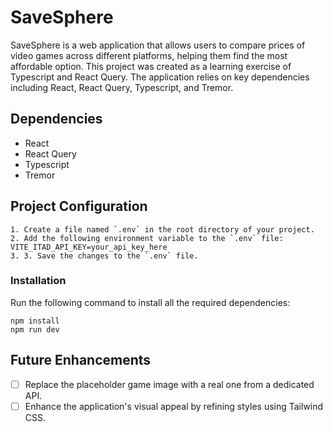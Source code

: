 # SaveSphere

SaveSphere is a web application that allows users to compare prices of video games across different platforms, helping them find the most affordable option. This project was created as a learning exercise of Typescript and React Query. The application relies on key dependencies including React, React Query, Typescript, and Tremor.

## Dependencies
- React
- React Query
- Typescript
- Tremor

## Project Configuration

    1. Create a file named `.env` in the root directory of your project.
    2. Add the following environment variable to the `.env` file: VITE_ITAD_API_KEY=your_api_key_here
    3. 3. Save the changes to the `.env` file.
### Installation

Run the following command to install all the required dependencies:
```console
npm install
npm run dev
```

## Future Enhancements

- [ ]  Replace the placeholder game image with a real one from a dedicated API.
- [ ]  Enhance the application's visual appeal by refining styles using Tailwind CSS.
